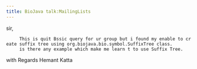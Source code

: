 ```yaml
---
title: BioJava talk:MailingLists
---
```


sir,

`     This is quit Bssic query for ur group but i found my enable to create suffix tree using org.biojava.bio.symbol.SuffixTree class.`  
`     is there any example which make me learn t to use Suffix Tree.`

with Regards Hemant Katta
